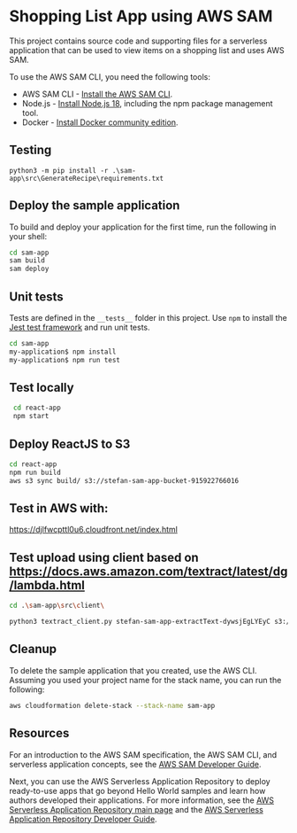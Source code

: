 # Shopping List App using AWS SAM

This project contains source code and supporting files for a serverless application that can be used to view items on a shopping list and uses AWS SAM.

To use the AWS SAM CLI, you need the following tools:

* AWS SAM CLI - [Install the AWS SAM CLI](https://docs.aws.amazon.com/serverless-application-model/latest/developerguide/serverless-sam-cli-install.html).
* Node.js - [Install Node.js 18](https://nodejs.org/en/), including the npm package management tool.
* Docker - [Install Docker community edition](https://hub.docker.com/search/?type=edition&offering=community).

## Testing

```
python3 -m pip install -r .\sam-app\src\GenerateRecipe\requirements.txt

```

## Deploy the sample application

To build and deploy your application for the first time, run the following in your shell:

```bash
cd sam-app
sam build
sam deploy
```

## Unit tests

Tests are defined in the `__tests__` folder in this project. Use `npm` to install the [Jest test framework](https://jestjs.io/) and run unit tests.

```bash
cd sam-app
my-application$ npm install
my-application$ npm run test
```

## Test locally
```bash
 cd react-app
 npm start
```
## Deploy ReactJS to S3

```bash
cd react-app
npm run build
aws s3 sync build/ s3://stefan-sam-app-bucket-915922766016

```

## Test in AWS with:
https://djlfwcpttl0u6.cloudfront.net/index.html

## Test upload using client based on https://docs.aws.amazon.com/textract/latest/dg/lambda.html

```bash
cd .\sam-app\src\client\

python3 textract_client.py stefan-sam-app-extractText-dywsjEgLYEyC s3://stefan-sam-app-imagebuck-915922766016/shopping_list.jpg
```



## Cleanup

To delete the sample application that you created, use the AWS CLI. Assuming you used your project name for the stack name, you can run the following:

```bash
aws cloudformation delete-stack --stack-name sam-app
```

## Resources

For an introduction to the AWS SAM specification, the AWS SAM CLI, and serverless application concepts, see the [AWS SAM Developer Guide](https://docs.aws.amazon.com/serverless-application-model/latest/developerguide/what-is-sam.html).

Next, you can use the AWS Serverless Application Repository to deploy ready-to-use apps that go beyond Hello World samples and learn how authors developed their applications. For more information, see the [AWS Serverless Application Repository main page](https://aws.amazon.com/serverless/serverlessrepo/) and the [AWS Serverless Application Repository Developer Guide](https://docs.aws.amazon.com/serverlessrepo/latest/devguide/what-is-serverlessrepo.html).
